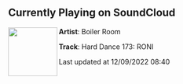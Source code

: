 ## Currently Playing on SoundCloud

[<img align="left" width="100" src="https://i1.sndcdn.com/artworks-2M6ecseEdJvOrk9I-1hLZ4g-t500x500.jpg">](https://soundcloud.com/platform/hard-dance-173-roni)

**Artist**: Boiler Room 

**Track**: Hard Dance 173: RONI

Last updated at 12/09/2022 08:40
